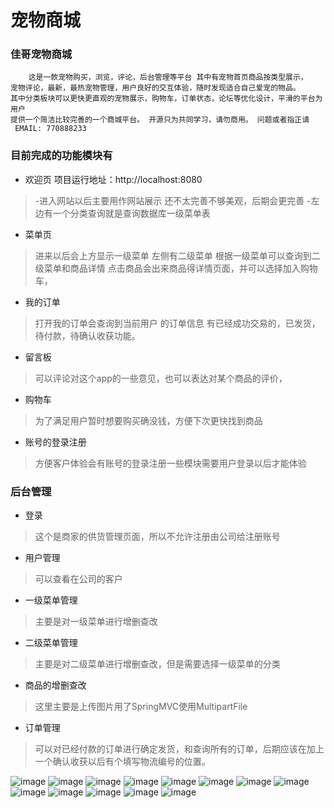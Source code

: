 #   宠物商城
### 佳哥宠物商城
		这是一款宠物购买，浏览，评论，后台管理等平台 其中有宠物首页商品按类型展示，
	宠物评论，最新，最热宠物管理，用户良好的交互体验，随时发现适合自己爱宠的物品。
	其中分类板块可以更快更直观的宠物展示，购物车，订单状态，论坛等优化设计，平滑的平台为用户
	提供一个简洁比较完善的一个商城平台。 开源只为共同学习，请勿商用。 问题或者指正请
	 EMAIL: 770888233
### 目前完成的功能模块有
 * 欢迎页
 项目运行地址：http://localhost:8080
 >-进入网站以后主要用作网站展示 还不太完善不够美观，后期会更完善
 >-左边有一个分类查询就是查询数据库一级菜单表
 * 菜单页
 > 进来以后会上方显示一级菜单 左侧有二级菜单
 > 根据一级菜单可以查询到二级菜单和商品详情
 > 点击商品会出来商品得详情页面，并可以选择加入购物车，
 
* 我的订单
> 打开我的订单会查询到当前用户 的订单信息
> 有已经成功交易的，已发货，待付款，待确认收获功能。

* 留言板
> 可以评论对这个app的一些意见，也可以表达对某个商品的评价，

* 购物车 
>为了满足用户暂时想要购买确没钱，方便下次更快找到商品

* 账号的登录注册
>方便客户体验会有账号的登录注册一些模块需要用户登录以后才能体验

###  后台管理
* 登录
>这个是商家的供货管理页面，所以不允许注册由公司给注册账号

* 用户管理 
>可以查看在公司的客户

* 一级菜单管理
>主要是对一级菜单进行增删查改

* 二级菜单管理
>主要是对二级菜单进行增删查改，但是需要选择一级菜单的分类

* 商品的增删查改
>这里主要是上传图片用了SpringMVC使用MultipartFile

* 订单管理
>可以对已经付款的订单进行确定发货，和查询所有的订单，后期应该在加上一个确认收获以后有个填写物流编号的位置。


![image](https://github.com/770888233/shoping/blob/master/images/1%20%20(1).png)
![image](https://github.com/770888233/shoping/blob/master/images/1%20%20(2).png)
![image](https://github.com/770888233/shoping/blob/master/images/1%20%20(3).png)
![image](https://github.com/770888233/shoping/blob/master/images/1%20%20(4).png)
![image](https://github.com/770888233/shoping/blob/master/images/1%20%20(5).png)
![image](https://github.com/770888233/shoping/blob/master/images/1%20%20(6).png)
![image](https://github.com/770888233/shoping/blob/master/images/1%20%20(7).png)
![image](https://github.com/770888233/shoping/blob/master/images/1%20%20(8).png)
![image](https://github.com/770888233/shoping/blob/master/images/1%20%20(9).png)
![image](https://github.com/770888233/shoping/blob/master/images/1%20%20(10).png)
![image](https://github.com/770888233/shoping/blob/master/images/1%20%20(11).png)
![image](https://github.com/770888233/shoping/blob/master/images/1%20%20(12).png)
![image](https://github.com/770888233/shoping/blob/master/images/1%20%20(13).png)

